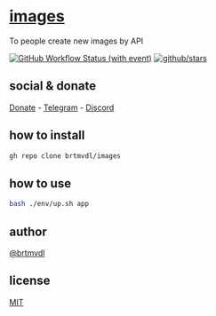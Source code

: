 # [images]()

To people create new images by API

[![GitHub Workflow Status (with event)](https://img.shields.io/github/actions/workflow/status/brtmvdl/images/npm-publish.yml?label=GitHub%20Actions&link=https%3A%2F%2Fgithub.com%2Fbrtmvdl%2Fenv%2Factions%2Fworkflows%2Fnpm-publish.yml)](https://github.com/brtmvdl/images/actions/workflows/npm-publish.yml) [![github/stars](https://img.shields.io/github/stars/brtmvdl/images?style=social)](https://img.shields.io/github/stars/brtmvdl/images?style=social) 

## social & donate

[Donate](https://link.mercadopago.com.br/brtmvdl) - [Telegram](https://t.me/+KRmg5MlqgMk0MTg5) - [Discord](https://discord.gg/?FpxetYYp)

## how to install

```sh
gh repo clone brtmvdl/images
```

## how to use

```sh
bash ./env/up.sh app
```

## author

[@brtmvdl](https://www.linkedin.com/in/brtmvdl/)

## license

[MIT](./LICENSE)
